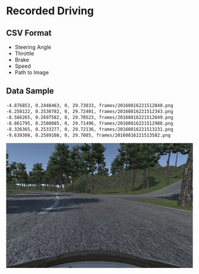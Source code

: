# Recorded Driving

## CSV Format

* Steering Angle 
* Throttle
* Brake
* Speed
* Path to Image

## Data Sample

```
-4.876853, 0.2440463, 0, 29.73833, frames/20160816221512040.png
-6.258122, 0.2530782, 0, 29.72401, frames/20160816221512343.png
-8.566265, 0.2697582, 0, 29.70523, frames/20160816221512649.png
-8.861795, 0.2580085, 0, 29.71496, frames/20160816221512980.png
-8.326365, 0.2533277, 0, 29.72136, frames/20160816221513231.png
-9.639308, 0.2589108, 0, 29.7085, frames/20160816221513582.png
```

![image](example/sample_frame.png)